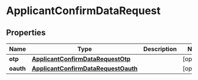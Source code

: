 

# ApplicantConfirmDataRequest


## Properties

| Name | Type | Description | Notes |
|------------ | ------------- | ------------- | -------------|
|**otp** | [**ApplicantConfirmDataRequestOtp**](ApplicantConfirmDataRequestOtp.md) |  |  [optional] |
|**oauth** | [**ApplicantConfirmDataRequestOauth**](ApplicantConfirmDataRequestOauth.md) |  |  [optional] |




